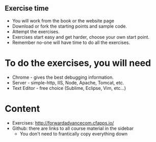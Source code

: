 ## Exercise time

* You will work from the book or the website page
* Download or fork the starting points and sample code.
* Attempt the exercises.
* Exercises start easy and get harder, choose your own start point.
* Remember no-one will have time to do all the exercises.

# To do the exercises, you will need

* Chrome - gives the best debugging information.
* Server - simple-http, IIS, Node, Apache, Tomcat, etc.
* Text Editor - free choice (Sublime, Eclipse, Vim, etc...)

# Content

* Exercises: http://forwardadvancecom.cfapps.io/
* Github: there are links to all course material in the sidebar
    * You don't need to frantically copy everything down

